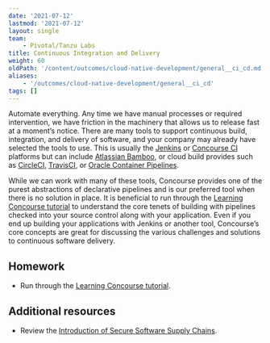 ```yaml
---
date: '2021-07-12'
lastmod: '2021-07-12'
layout: single
team:
    - Pivotal/Tanzu Labs
title: Continuous Integration and Delivery
weight: 60
oldPath: '/content/outcomes/cloud-native-development/general__ci_cd.md'
aliases:
    - '/outcomes/cloud-native-development/general__ci_cd'
tags: []
---
```


Automate everything. Any time we have manual processes or required intervention, we have friction in the machinery that allows us to release fast at a moment’s notice. There are many tools to support continuous build, integration, and delivery of software, and your company may already have selected the tools to use. This is usually the [Jenkins](https://www.jenkins.io/) or [Concourse CI](https://concourse-ci.org/) platforms but can include [Atlassian Bamboo](https://www.atlassian.com/software/bamboo), or cloud build provides such as [CircleCI](https://circleci.com/), [TravisCI](https://travis-ci.org/), or [Oracle Container Pipelines](https://docs.oracle.com/en/cloud/iaas-classic/wercker-cloud/index.html).

While we can work with many of these tools, Concourse provides one of the purest abstractions of declarative pipelines and is our preferred tool when there is no solution in place. It is beneficial to run through the [Learning Concourse tutorial](https://github.com/concourse/concourse/wiki/Tutorials) to understand the core tenets of building with pipelines checked into your source control along with your application. Even if you end up building your applications with Jenkins or another tool, Concourse’s core concepts are great for discussing the various challenges and solutions to continuous software delivery.

## Homework

-   Run through the [Learning Concourse tutorial](https://github.com/concourse/concourse/wiki/Tutorials).

## Additional resources

-   Review the [Introduction of Secure Software Supply Chains](/outcomes/secure-software-supply-chain/what-is-ci-cd/).
